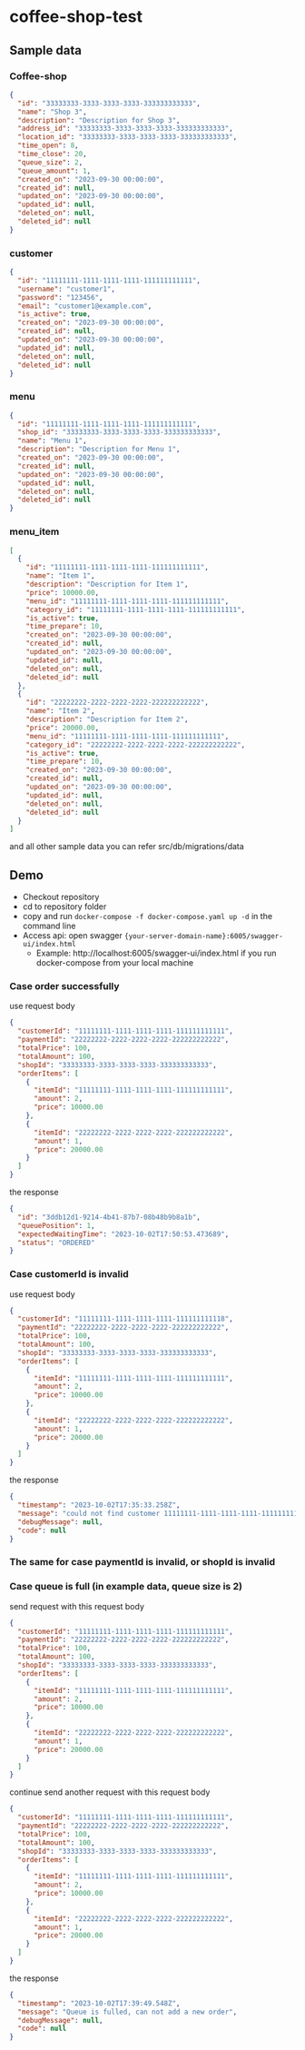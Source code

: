# coffee-shop-test

## Sample data
### Coffee-shop
```json
{
  "id": "33333333-3333-3333-3333-333333333333",
  "name": "Shop 3",
  "description": "Description for Shop 3",
  "address_id": "33333333-3333-3333-3333-333333333333",
  "location_id": "33333333-3333-3333-3333-333333333333",
  "time_open": 8,
  "time_close": 20,
  "queue_size": 2,
  "queue_amount": 1,
  "created_on": "2023-09-30 00:00:00",
  "created_id": null,
  "updated_on": "2023-09-30 00:00:00",
  "updated_id": null,
  "deleted_on": null,
  "deleted_id": null
}
```

### customer

```json
{
  "id": "11111111-1111-1111-1111-111111111111",
  "username": "customer1",
  "password": "123456",
  "email": "customer1@example.com",
  "is_active": true,
  "created_on": "2023-09-30 00:00:00",
  "created_id": null,
  "updated_on": "2023-09-30 00:00:00",
  "updated_id": null,
  "deleted_on": null,
  "deleted_id": null
}
```

### menu
```json
{
  "id": "11111111-1111-1111-1111-111111111111",
  "shop_id": "33333333-3333-3333-3333-333333333333",
  "name": "Menu 1",
  "description": "Description for Menu 1",
  "created_on": "2023-09-30 00:00:00",
  "created_id": null,
  "updated_on": "2023-09-30 00:00:00",
  "updated_id": null,
  "deleted_on": null,
  "deleted_id": null
}
```

### menu_item
```json
[
  {
    "id": "11111111-1111-1111-1111-111111111111",
    "name": "Item 1",
    "description": "Description for Item 1",
    "price": 10000.00,
    "menu_id": "11111111-1111-1111-1111-111111111111",
    "category_id": "11111111-1111-1111-1111-111111111111",
    "is_active": true,
    "time_prepare": 10,
    "created_on": "2023-09-30 00:00:00",
    "created_id": null,
    "updated_on": "2023-09-30 00:00:00",
    "updated_id": null,
    "deleted_on": null,
    "deleted_id": null
  },
  {
    "id": "22222222-2222-2222-2222-222222222222",
    "name": "Item 2",
    "description": "Description for Item 2",
    "price": 20000.00,
    "menu_id": "11111111-1111-1111-1111-111111111111",
    "category_id": "22222222-2222-2222-2222-222222222222",
    "is_active": true,
    "time_prepare": 10,
    "created_on": "2023-09-30 00:00:00",
    "created_id": null,
    "updated_on": "2023-09-30 00:00:00",
    "updated_id": null,
    "deleted_on": null,
    "deleted_id": null
  }
]
```

and all other sample data you can refer src/db/migrations/data

## Demo
- Checkout repository
- cd to repository folder
- copy and run ```docker-compose -f docker-compose.yaml up -d``` in the command line
- Access api: open swagger ```{your-server-domain-name}:6005/swagger-ui/index.html```
  - Example: http://localhost:6005/swagger-ui/index.html if you run docker-compose from your local machine

### Case order successfully
use request body
```json
{
  "customerId": "11111111-1111-1111-1111-111111111111",
  "paymentId": "22222222-2222-2222-2222-222222222222",
  "totalPrice": 100,
  "totalAmount": 100,
  "shopId": "33333333-3333-3333-3333-333333333333",
  "orderItems": [
    {
      "itemId": "11111111-1111-1111-1111-111111111111",
      "amount": 2,
      "price": 10000.00
    },
    {
      "itemId": "22222222-2222-2222-2222-222222222222",
      "amount": 1,
      "price": 20000.00
    }
  ]
}
```

the response
```json
{
  "id": "3ddb12d1-9214-4b41-87b7-08b48b9b8a1b",
  "queuePosition": 1,
  "expectedWaitingTime": "2023-10-02T17:50:53.473689",
  "status": "ORDERED"
}
```

### Case customerId is invalid
use request body
```json
{
  "customerId": "11111111-1111-1111-1111-111111111118",
  "paymentId": "22222222-2222-2222-2222-222222222222",
  "totalPrice": 100,
  "totalAmount": 100,
  "shopId": "33333333-3333-3333-3333-333333333333",
  "orderItems": [
    {
      "itemId": "11111111-1111-1111-1111-111111111111",
      "amount": 2,
      "price": 10000.00
    },
    {
      "itemId": "22222222-2222-2222-2222-222222222222",
      "amount": 1,
      "price": 20000.00
    }
  ]
}
```

the response
```json
{
  "timestamp": "2023-10-02T17:35:33.258Z",
  "message": "could not find customer 11111111-1111-1111-1111-111111111118",
  "debugMessage": null,
  "code": null
}
```

### The same for case paymentId is invalid, or shopId is invalid

### Case queue is full (in example data, queue size is 2)
send request with this request body
```json
{
  "customerId": "11111111-1111-1111-1111-111111111111",
  "paymentId": "22222222-2222-2222-2222-222222222222",
  "totalPrice": 100,
  "totalAmount": 100,
  "shopId": "33333333-3333-3333-3333-333333333333",
  "orderItems": [
    {
      "itemId": "11111111-1111-1111-1111-111111111111",
      "amount": 2,
      "price": 10000.00
    },
    {
      "itemId": "22222222-2222-2222-2222-222222222222",
      "amount": 1,
      "price": 20000.00
    }
  ]
}
```

continue send another request with this request body
```json
{
  "customerId": "11111111-1111-1111-1111-111111111111",
  "paymentId": "22222222-2222-2222-2222-222222222222",
  "totalPrice": 100,
  "totalAmount": 100,
  "shopId": "33333333-3333-3333-3333-333333333333",
  "orderItems": [
    {
      "itemId": "11111111-1111-1111-1111-111111111111",
      "amount": 2,
      "price": 10000.00
    },
    {
      "itemId": "22222222-2222-2222-2222-222222222222",
      "amount": 1,
      "price": 20000.00
    }
  ]
}
```

the response
```json
{
  "timestamp": "2023-10-02T17:39:49.548Z",
  "message": "Queue is fulled, can not add a new order",
  "debugMessage": null,
  "code": null
}
```
